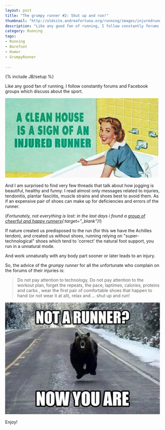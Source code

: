```yaml
---
layout: post
title: "The grumpy runner #2: Shut up and run!"
thumbnail: "http://oldsite.andreafortuna.org/running/images/injuredrunner.jpg"
description: "Like any good fan of running, I follow constantly forums and Facebook groups which discuss about the sport."
category: Running
tags: 
- Running
- Barefoot
- Humor
- GrumpyRunner

---
```

{% include JB/setup %}

Like any good fan of running, I follow constantly forums and Facebook groups which discuss about the sport.

![CleanHouse](/running/images/injuredrunner.jpg)
<!-- more -->

And I am surprised to find very few threads that talk about how jogging is beautiful, healthy and funny: I read almost only messages related to injuries, tendonitis, plantar fasciitis, muscle strains and shoes best to avoid them. As if an expensive pair of shoes can make up for deficiencies and errors of the runner.

(*Fortunately, not everything is lost: in the last days i found a [group of cheerful and happy runners](http://www.alzaianavigliorunners.it/){:target="_blank"}!*)

If nature created us predisposed to the run (for this we have the Achilles tendon), and created us without shoes, running relying on "super-technological" shoes which tend to 'correct' the natural foot support, you run in a unnatural mode.

And work unnaturally with any body part sooner or later leads to an injury.

So, the advice of the *grumpy runner* for all the unfortunate who complain on the forums of their injuries is:

>Do not pay attention to technology, Do not pay attention to the workout plan, forget the repeats, the pace, laptimes, calories, proteins and carbs , wear the first pair of comfortable shoes that happen to hand (or not wear it at all), relax and ... shut up and run!

![ShutUp and Run!](/running/images/shutupandrun.jpg)

Enjoy!